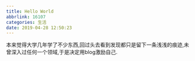 ```yaml
---
title: Hello World
abbrlink: 16107
categories: 生活
date: 2019-04-28 12:50:23
---
```


本来觉得大学几年学了不少东西,回过头去看到发现都只是留下一条浅浅的痕迹,未曾深入过任何一个领域,于是决定用blog激励自己.  

